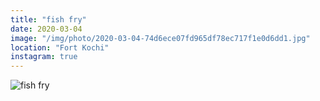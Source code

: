 ```yaml
---
title: "fish fry"
date: 2020-03-04
image: "/img/photo/2020-03-04-74d6ece07fd965df78ec717f1e0d6dd1.jpg"
location: "Fort Kochi"
instagram: true
---
```


![fish fry](/img/photo/2020-03-04-74d6ece07fd965df78ec717f1e0d6dd1.jpg)
